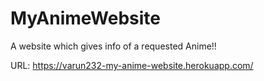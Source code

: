 # MyAnimeWebsite
A website which gives info of a requested Anime!!

URL: https://varun232-my-anime-website.herokuapp.com/

